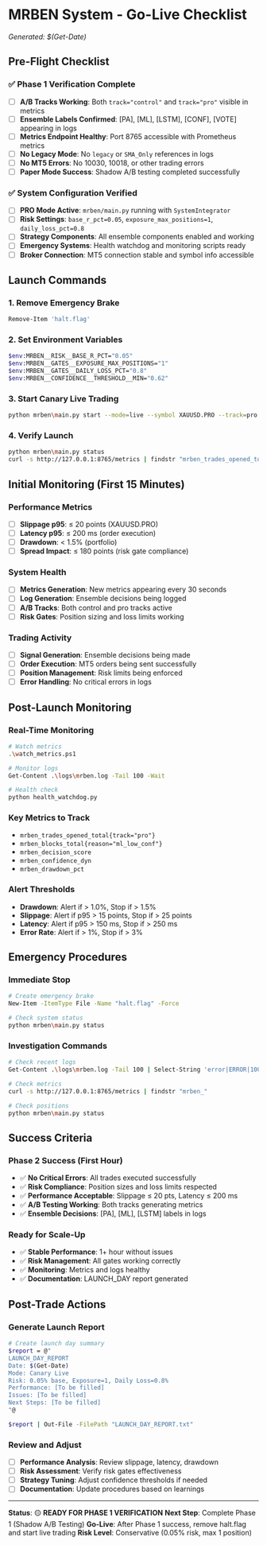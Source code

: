 # MRBEN System - Go-Live Checklist
*Generated: $(Get-Date)*

## Pre-Flight Checklist

### ✅ **Phase 1 Verification Complete**
- [ ] **A/B Tracks Working**: Both `track="control"` and `track="pro"` visible in metrics
- [ ] **Ensemble Labels Confirmed**: [PA], [ML], [LSTM], [CONF], [VOTE] appearing in logs
- [ ] **Metrics Endpoint Healthy**: Port 8765 accessible with Prometheus metrics
- [ ] **No Legacy Mode**: No `legacy` or `SMA_Only` references in logs
- [ ] **No MT5 Errors**: No 10030, 10018, or other trading errors
- [ ] **Paper Mode Success**: Shadow A/B testing completed successfully

### ✅ **System Configuration Verified**
- [ ] **PRO Mode Active**: `mrben/main.py` running with `SystemIntegrator`
- [ ] **Risk Settings**: `base_r_pct=0.05`, `exposure_max_positions=1`, `daily_loss_pct=0.8`
- [ ] **Strategy Components**: All ensemble components enabled and working
- [ ] **Emergency Systems**: Health watchdog and monitoring scripts ready
- [ ] **Broker Connection**: MT5 connection stable and symbol info accessible

## Launch Commands

### **1. Remove Emergency Brake**
```bash
Remove-Item 'halt.flag'
```

### **2. Set Environment Variables**
```bash
$env:MRBEN__RISK__BASE_R_PCT="0.05"
$env:MRBEN__GATES__EXPOSURE_MAX_POSITIONS="1"
$env:MRBEN__GATES__DAILY_LOSS_PCT="0.8"
$env:MRBEN__CONFIDENCE__THRESHOLD__MIN="0.62"
```

### **3. Start Canary Live Trading**
```bash
python mrben\main.py start --mode=live --symbol XAUUSD.PRO --track=pro --ab=on
```

### **4. Verify Launch**
```bash
python mrben\main.py status
curl -s http://127.0.0.1:8765/metrics | findstr "mrben_trades_opened_total"
```

## Initial Monitoring (First 15 Minutes)

### **Performance Metrics**
- [ ] **Slippage p95**: ≤ 20 points (XAUUSD.PRO)
- [ ] **Latency p95**: ≤ 200 ms (order execution)
- [ ] **Drawdown**: < 1.5% (portfolio)
- [ ] **Spread Impact**: ≤ 180 points (risk gate compliance)

### **System Health**
- [ ] **Metrics Generation**: New metrics appearing every 30 seconds
- [ ] **Log Generation**: Ensemble decisions being logged
- [ ] **A/B Tracks**: Both control and pro tracks active
- [ ] **Risk Gates**: Position sizing and loss limits working

### **Trading Activity**
- [ ] **Signal Generation**: Ensemble decisions being made
- [ ] **Order Execution**: MT5 orders being sent successfully
- [ ] **Position Management**: Risk limits being enforced
- [ ] **Error Handling**: No critical errors in logs

## Post-Launch Monitoring

### **Real-Time Monitoring**
```bash
# Watch metrics
.\watch_metrics.ps1

# Monitor logs
Get-Content .\logs\mrben.log -Tail 100 -Wait

# Health check
python health_watchdog.py
```

### **Key Metrics to Track**
- `mrben_trades_opened_total{track="pro"}`
- `mrben_blocks_total{reason="ml_low_conf"}`
- `mrben_decision_score`
- `mrben_confidence_dyn`
- `mrben_drawdown_pct`

### **Alert Thresholds**
- **Drawdown**: Alert if > 1.0%, Stop if > 1.5%
- **Slippage**: Alert if p95 > 15 points, Stop if > 25 points
- **Latency**: Alert if p95 > 150 ms, Stop if > 250 ms
- **Error Rate**: Alert if > 1%, Stop if > 3%

## Emergency Procedures

### **Immediate Stop**
```bash
# Create emergency brake
New-Item -ItemType File -Name "halt.flag" -Force

# Check system status
python mrben\main.py status
```

### **Investigation Commands**
```bash
# Check recent logs
Get-Content .\logs\mrben.log -Tail 100 | Select-String 'error|ERROR|10030|10018'

# Check metrics
curl -s http://127.0.0.1:8765/metrics | findstr "mrben_"

# Check positions
python mrben\main.py status
```

## Success Criteria

### **Phase 2 Success (First Hour)**
- ✅ **No Critical Errors**: All trades executed successfully
- ✅ **Risk Compliance**: Position sizes and loss limits respected
- ✅ **Performance Acceptable**: Slippage ≤ 20 pts, Latency ≤ 200 ms
- ✅ **A/B Testing Working**: Both tracks generating metrics
- ✅ **Ensemble Decisions**: [PA], [ML], [LSTM] labels in logs

### **Ready for Scale-Up**
- ✅ **Stable Performance**: 1+ hour without issues
- ✅ **Risk Management**: All gates working correctly
- ✅ **Monitoring**: Metrics and logs healthy
- ✅ **Documentation**: LAUNCH_DAY report generated

## Post-Trade Actions

### **Generate Launch Report**
```bash
# Create launch day summary
$report = @"
LAUNCH_DAY_REPORT
Date: $(Get-Date)
Mode: Canary Live
Risk: 0.05% base, Exposure=1, Daily Loss=0.8%
Performance: [To be filled]
Issues: [To be filled]
Next Steps: [To be filled]
"@

$report | Out-File -FilePath "LAUNCH_DAY_REPORT.txt"
```

### **Review and Adjust**
- [ ] **Performance Analysis**: Review slippage, latency, drawdown
- [ ] **Risk Assessment**: Verify risk gates effectiveness
- [ ] **Strategy Tuning**: Adjust confidence thresholds if needed
- [ ] **Documentation**: Update procedures based on learnings

---

**Status**: 🟡 **READY FOR PHASE 1 VERIFICATION**
**Next Step**: Complete Phase 1 (Shadow A/B Testing)
**Go-Live**: After Phase 1 success, remove halt.flag and start live trading
**Risk Level**: Conservative (0.05% risk, max 1 position)
